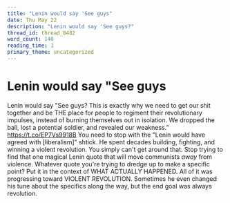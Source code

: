 ```yaml
---
title: "Lenin would say 'See guys"
date: Thu May 22
description: "Lenin would say 'See guys?"
thread_id: thread_0482
word_count: 140
reading_time: 1
primary_theme: uncategorized
---
```


# Lenin would say "See guys

Lenin would say "See guys? This is exactly why we need to get our shit together and be THE place for people to regiment their revolutionary impulses, instead of burning themselves out in isolation. We dropped the ball, lost a potential soldier, and revealed our weakness." https://t.co/EP7Vs9918B You need to stop with the "Lenin would have agreed with [liberalism]" shtick. He spent decades building, fighting, and winning a violent revolution. You simply can't get around that. Stop trying to find that one magical Lenin quote that will move communists *away* from violence. Whatever quote you're trying to dredge up to make a specific point? Put it in the context of WHAT ACTUALLY HAPPENED. All of it was progressing toward VIOLENT REVOLUTION. Sometimes he even changed his tune about the specifics along the way, but the end goal was always revolution.